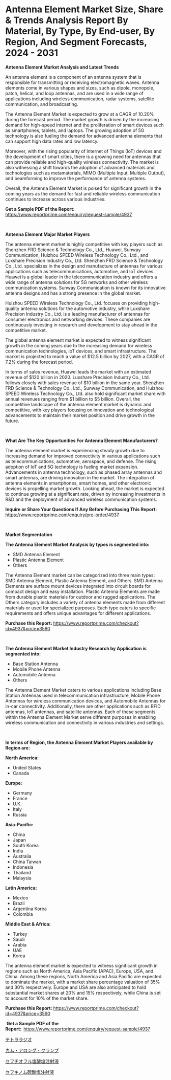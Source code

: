 <p><h1>Antenna Element Market Size, Share & Trends Analysis Report By Material, By Type, By End-user, By Region, And Segment Forecasts, 2024 - 2031</h1></p><p><strong>Antenna Element Market Analysis and Latest Trends</strong></p>
<p><p>An antenna element is a component of an antenna system that is responsible for transmitting or receiving electromagnetic waves. Antenna elements come in various shapes and sizes, such as dipole, monopole, patch, helical, and loop antennas, and are used in a wide range of applications including wireless communication, radar systems, satellite communication, and broadcasting.</p><p>The Antenna Element Market is expected to grow at a CAGR of 10.20% during the forecast period. The market growth is driven by the increasing demand for high-speed internet and the proliferation of smart devices such as smartphones, tablets, and laptops. The growing adoption of 5G technology is also fueling the demand for advanced antenna elements that can support high data rates and low latency.</p><p>Moreover, with the rising popularity of Internet of Things (IoT) devices and the development of smart cities, there is a growing need for antennas that can provide reliable and high-quality wireless connectivity. The market is also witnessing a shift towards the adoption of advanced materials and technologies such as metamaterials, MIMO (Multiple Input, Multiple Output), and beamforming to improve the performance of antenna systems.</p><p>Overall, the Antenna Element Market is poised for significant growth in the coming years as the demand for fast and reliable wireless communication continues to increase across various industries.</p></p>
<p><strong>Get a Sample PDF of the Report:&nbsp;</strong> <a href="https://www.reportprime.com/enquiry/request-sample/4937">https://www.reportprime.com/enquiry/request-sample/4937</a></p>
<p>&nbsp;</p>
<p><strong>Antenna Element Major Market Players</strong></p>
<p><p>The antenna element market is highly competitive with key players such as Shenzhen FRD Science & Technology Co., Ltd., Huawei, Sunway Communication, Huizhou SPEED Wireless Technology Co., Ltd., and Luxshare Precision Industry Co., Ltd. Shenzhen FRD Science & Technology Co., Ltd. specializes in the design and manufacture of antennas for various applications such as telecommunications, automotive, and IoT devices. Huawei is a global leader in the telecommunication industry and offers a wide range of antenna solutions for 5G networks and other wireless communication systems. Sunway Communication is known for its innovative antenna designs and has a strong presence in the global market.</p><p>Huizhou SPEED Wireless Technology Co., Ltd. focuses on providing high-quality antenna solutions for the automotive industry, while Luxshare Precision Industry Co., Ltd. is a leading manufacturer of antennas for consumer electronics and networking devices. These companies are continuously investing in research and development to stay ahead in the competitive market.</p><p>The global antenna element market is expected to witness significant growth in the coming years due to the increasing demand for wireless communication technologies, IoT devices, and smart infrastructure. The market is projected to reach a value of $12.5 billion by 2027, with a CAGR of 7.2% during the forecast period.</p><p>In terms of sales revenue, Huawei leads the market with an estimated revenue of $120 billion in 2020. Luxshare Precision Industry Co., Ltd. follows closely with sales revenue of $10 billion in the same year. Shenzhen FRD Science & Technology Co., Ltd., Sunway Communication, and Huizhou SPEED Wireless Technology Co., Ltd. also hold significant market share with annual revenues ranging from $1 billion to $5 billion. Overall, the competitive landscape of the antenna element market is dynamic and competitive, with key players focusing on innovation and technological advancements to maintain their market position and drive growth in the future.</p></p>
<p>&nbsp;</p>
<p><strong>What Are The Key Opportunities For Antenna Element Manufacturers?</strong></p>
<p><p>The antenna element market is experiencing steady growth due to increasing demand for improved connectivity in various applications such as telecommunications, automotive, aerospace, and defense. The rising adoption of IoT and 5G technology is fueling market expansion. Advancements in antenna technology, such as phased array antennas and smart antennas, are driving innovation in the market. The integration of antenna elements in smartphones, smart homes, and other electronic devices is propelling market growth. Looking ahead, the market is expected to continue growing at a significant rate, driven by increasing investments in R&D and the deployment of advanced wireless communication systems.</p></p>
<p><strong>Inquire or Share Your Questions If Any Before Purchasing This Report:</strong> <a href="https://www.reportprime.com/enquiry/pre-order/4937">https://www.reportprime.com/enquiry/pre-order/4937</a></p>
<p>&nbsp;</p>
<p><strong>Market Segmentation</strong></p>
<p><strong>The Antenna Element Market Analysis by types is segmented into:</strong></p>
<p><ul><li>SMD Antenna Element</li><li>Plastic Antenna Element</li><li>Others</li></ul></p>
<p><p>The Antenna Element market can be categorized into three main types: SMD Antenna Element, Plastic Antenna Element, and Others. SMD Antenna Elements are surface mount devices integrated into circuit boards for compact design and easy installation. Plastic Antenna Elements are made from durable plastic materials for outdoor and rugged applications. The Others category includes a variety of antenna elements made from different materials or used for specialized purposes. Each type caters to specific requirements and offers unique advantages for different applications.</p></p>
<p><strong>Purchase this Report:&nbsp;</strong><a href="https://www.reportprime.com/checkout?id=4937&price=3590">https://www.reportprime.com/checkout?id=4937&price=3590</a></p>
<p>&nbsp;</p>
<p><strong>The Antenna Element Market Industry Research by Application is segmented into:</strong></p>
<p><ul><li>Base Station Antenna</li><li>Mobile Phone Antenna</li><li>Automobile Antenna</li><li>Others</li></ul></p>
<p><p>The Antenna Element Market caters to various applications including Base Station Antennas used in telecommunication infrastructure, Mobile Phone Antennas for wireless communication devices, and Automobile Antennas for in-car connectivity. Additionally, there are other applications such as RFID antennas, IoT antennas, and satellite antennas. Each of these segments within the Antenna Element Market serve different purposes in enabling wireless communication and connectivity in various industries and settings.</p></p>
<p>&nbsp;</p>
<p><strong>In terms of Region, the Antenna Element Market Players available by Region are:</strong></p>
<p>
    <p> <strong> North America: </strong>
        <ul>
            <li>United States</li>
            <li>Canada</li>
        </ul>
        </p> 
    <p> <strong> Europe: </strong>
        <ul>
            <li>Germany</li>
            <li>France</li>
            <li>U.K.</li>
            <li>Italy</li>
            <li>Russia</li>
        </ul>
        </p> 
    <p> <strong> Asia-Pacific: </strong>
        <ul>
            <li>China</li>
            <li>Japan</li>
            <li>South Korea</li>
            <li>India</li>
            <li>Australia</li>
            <li>China Taiwan</li>
            <li>Indonesia</li>
            <li>Thailand</li>
            <li>Malaysia</li>
        </ul>
        </p> 
    <p> <strong> Latin America: </strong>
        <ul>
            <li>Mexico</li>
            <li>Brazil</li>
            <li>Argentina Korea</li>
            <li>Colombia</li>
        </ul>
        </p> 
    <p> <strong> Middle East & Africa: </strong>
        <ul>
            <li>Turkey</li>
            <li>Saudi</li>
            <li>Arabia</li>
            <li>UAE</li>
            <li>Korea</li>
        </ul>
    </p>
    </p>
<p><p>The antenna element market is expected to witness significant growth in regions such as North America, Asia Pacific (APAC), Europe, USA, and China. Among these regions, North America and Asia Pacific are expected to dominate the market, with a market share percentage valuation of 35% and 30% respectively. Europe and USA are also anticipated to hold substantial market shares at 20% and 15% respectively, while China is set to account for 10% of the market share.</p></p>
<p><strong>Purchase this Report: </strong><a href="https://www.reportprime.com/checkout?id=4937&price=3590">https://www.reportprime.com/checkout?id=4937&price=3590</a></p>
<p>&nbsp;<strong>Get a Sample PDF of the Report:&nbsp;&nbsp;</strong><a href="https://www.reportprime.com/enquiry/request-sample/4937">https://www.reportprime.com/enquiry/request-sample/4937</a></p>
<p><strong></strong></p>
<p><p><a href="https://medium.com/@phillipbarnett65/%E3%83%86%E3%83%88%E3%83%A9%E7%84%A1%E7%B7%9A%E5%B8%82%E5%A0%B4%E3%82%B7%E3%82%A7%E3%82%A2%E3%81%AE%E9%80%B2%E5%8C%96%E3%81%A8%E5%B8%82%E5%A0%B4%E6%88%90%E9%95%B7%E3%83%88%E3%83%AC%E3%83%B3%E3%83%892024%E5%B9%B4%E3%81%8B%E3%82%892031%E5%B9%B4%E3%81%BE%E3%81%A7-9c230bffa3a6">テトララジオ</a></p><p><a href="https://github.com/vhemk0794148/Market-Research-Report-List-1/blob/main/919446215485.md">カム・アロング・クランプ</a></p><p><a href="https://github.com/nemesis2824/Market-Research-Report-List-1/blob/main/566150415487.md">セフチオフル塩酸塩注射液</a></p><p><a href="https://github.com/pepo3k/Market-Research-Report-List-1/blob/main/820661615486.md">セフキノム硫酸塩注射液</a></p></p>